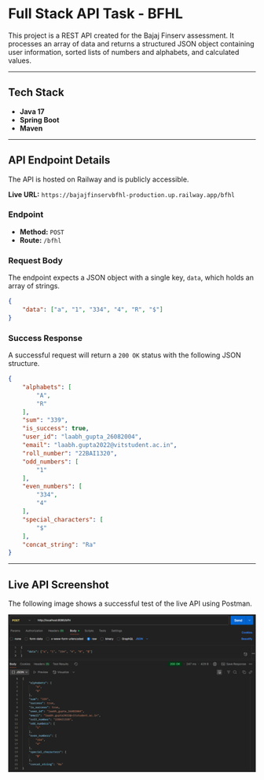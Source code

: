 # Full Stack API Task - BFHL

This project is a REST API created for the Bajaj Finserv assessment. It processes an array of data and returns a structured JSON object containing user information, sorted lists of numbers and alphabets, and calculated values.

---

## Tech Stack
- **Java 17**
- **Spring Boot**
- **Maven**

---

## API Endpoint Details

The API is hosted on Railway and is publicly accessible.

**Live URL:** `https://bajajfinservbfhl-production.up.railway.app/bfhl`

### Endpoint
- **Method:** `POST`
- **Route:** `/bfhl`

### Request Body
The endpoint expects a JSON object with a single key, `data`, which holds an array of strings.

```json
{
    "data": ["a", "1", "334", "4", "R", "$"]
}
```

### Success Response
A successful request will return a `200 OK` status with the following JSON structure.

```json
{
    "alphabets": [
        "A",
        "R"
    ],
    "sum": "339",
    "is_success": true,
    "user_id": "laabh_gupta_26082004",
    "email": "laabh.gupta2022@vitstudent.ac.in",
    "roll_number": "22BAI1320",
    "odd_numbers": [
        "1"
    ],
    "even_numbers": [
        "334",
        "4"
    ],
    "special_characters": [
        "$"
    ],
    "concat_string": "Ra"
}
```
---

## Live API Screenshot

The following image shows a successful test of the live API using Postman.

![Successful API Test](Sample_Input_Output.png)